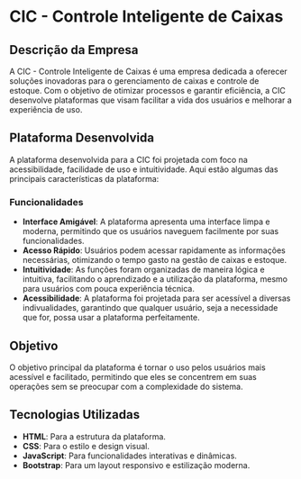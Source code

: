 # CIC - Controle Inteligente de Caixas

## Descrição da Empresa
A CIC - Controle Inteligente de Caixas é uma empresa dedicada a oferecer soluções inovadoras para o gerenciamento de caixas e controle de estoque. Com o objetivo de otimizar processos e garantir eficiência, a CIC desenvolve plataformas que visam facilitar a vida dos usuários e melhorar a experiência de uso.

## Plataforma Desenvolvida
A plataforma desenvolvida para a CIC foi projetada com foco na acessibilidade, facilidade de uso e intuitividade. Aqui estão algumas das principais características da plataforma:

### Funcionalidades
- **Interface Amigável**: A plataforma apresenta uma interface limpa e moderna, permitindo que os usuários naveguem facilmente por suas funcionalidades.
- **Acesso Rápido**: Usuários podem acessar rapidamente as informações necessárias, otimizando o tempo gasto na gestão de caixas e estoque.
- **Intuitividade**: As funções foram organizadas de maneira lógica e intuitiva, facilitando o aprendizado e a utilização da plataforma, mesmo para usuários com pouca experiência técnica.
- **Acessibilidade**: A plataforma foi projetada para ser acessível a diversas indivualidades, garantindo que qualquer usuário, seja a necessidade que for, possa usar a plataforma perfeitamente.

## Objetivo
O objetivo principal da plataforma é tornar o uso pelos usuários mais acessível e facilitado, permitindo que eles se concentrem em suas operações sem se preocupar com a complexidade do sistema.

## Tecnologias Utilizadas
- **HTML**: Para a estrutura da plataforma.
- **CSS**: Para o estilo e design visual.
- **JavaScript**: Para funcionalidades interativas e dinâmicas.
- **Bootstrap**: Para um layout responsivo e estilização moderna.
